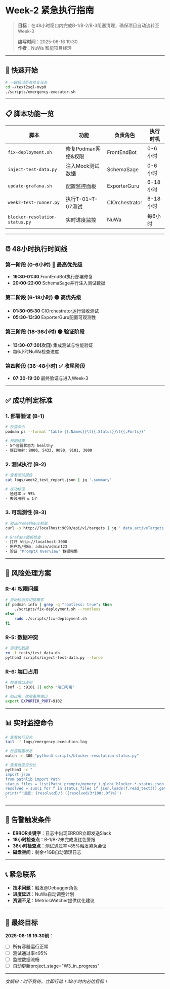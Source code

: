 # Week-2 紧急执行指南

> **目标**：在48小时窗口内完成B-1/B-2/B-3阻塞清理，确保项目自动流转至Week-3
> 
> **编写时间**：2025-06-16 19:30  
> **作者**：NuWa 智能项目经理

---

## 🚀 快速开始

```bash
# 一键启动所有修复任务
cd ~/text2sql-mvp0
./scripts/emergency-executor.sh
```

---

## 📋 脚本功能一览

| 脚本 | 功能 | 负责角色 | 执行时机 |
|------|------|----------|----------|
| `fix-deployment.sh` | 修复Podman网络&权限 | FrontEndBot | 0-6小时 |
| `inject-test-data.py` | 注入Mock测试数据 | SchemaSage | 0-6小时 |
| `update-grafana.sh` | 配置监控面板 | ExporterGuru | 6-18小时 |
| `week2-test-runner.py` | 执行T-01~T-07测试 | CIOrchestrator | 6-18小时 |
| `blocker-resolution-status.py` | 实时进度监控 | NuWa | 每6小时 |

---

## ⏰ 48小时执行时间线

### 第一阶段 (0-6小时) 🔴 最高优先级
- **19:30-01:30** FrontEndBot执行部署修复
- **20:00-22:00** SchemaSage并行注入测试数据

### 第二阶段 (6-18小时) 🟡 高优先级
- **01:30-05:30** CIOrchestrator运行验收测试
- **05:30-13:30** ExporterGuru配置可观测性

### 第三阶段 (18-36小时) 🟢 验证阶段
- **13:30-07:30(次日)** 集成测试与性能验证
- 每6小时NuWa检查进度

### 第四阶段 (36-48小时) ✅ 收尾阶段
- **07:30-19:30** 最终验证与进入Week-3

---

## ✅ 成功判定标准

### 1. 部署验证 (B-1)
```bash
# 检查命令
podman ps --format "table {{.Names}}\t{{.Status}}\t{{.Ports}}"

# 预期结果
- 5个容器状态为 healthy
- 端口映射：8000, 5432, 9090, 9101, 3000
```

### 2. 测试执行 (B-2)
```bash
# 查看测试报告
cat logs/week2_test_report.json | jq '.summary'

# 成功标准
- 通过率 ≥ 95%
- 失败用例 ≤ 1个
```

### 3. 可观测性 (B-3)
```bash
# 验证Prometheus抓取
curl -s http://localhost:9090/api/v1/targets | jq '.data.activeTargets[] | {job:.labels.job, health:.health}'

# Grafana面板检查
- 打开 http://localhost:3000
- 用户名/密码: admin/admin123
- 验证 "PromptX Overview" 数据完整
```

---

## 🚨 风险处理方案

### R-4: 权限问题
```bash
# 自动检测并切换模式
if podman info | grep -q "rootless: true"; then
    ./scripts/fix-deployment.sh --rootless
else
    sudo ./scripts/fix-deployment.sh
fi
```

### R-5: 数据冲突
```bash
# 清理旧数据
rm -f tests/test_data.db
python3 scripts/inject-test-data.py --force
```

### R-6: 端口占用
```bash
# 检查端口占用
lsof -i :9101 || echo "端口可用"

# 如占用，改用备用端口
export EXPORTER_PORT=9102
```

---

## 📊 实时监控命令

```bash
# 查看执行日志
tail -f logs/emergency-execution.log

# 检查阻塞状态
watch -n 300 "python3 scripts/blocker-resolution-status.py"

# 查看进度百分比
python3 -c "
import json
from pathlib import Path
status_files = list(Path('promptx/memory').glob('blocker-*-status.json'))
resolved = sum(1 for f in status_files if json.loads(f.read_text()).get('status') == 'resolved')
print(f'进度: {resolved}/3 ({resolved/3*100:.0f}%)')
"
```

---

## 🔔 告警触发条件

- **ERROR关键字**：日志中出现ERROR立即发送Slack
- **18小时检查点**：B-1/B-2未完成发红色警报
- **36小时检查点**：测试通过率<85%触发紧急会议
- **磁盘空间**：剩余<1GB自动清理日志

---

## 📞 紧急联系

- **技术问题**：触发@Debugger角色
- **进度延迟**：NuWa自动调整计划
- **资源不足**：MetricsWatcher提供优化建议

---

## 🎯 最终目标

**2025-06-18 19:30前**：
- [ ] 所有容器运行正常
- [ ] 测试通过率≥95%
- [ ] 监控数据流畅
- [ ] 自动更新project_stage="W3_in_progress"

---

*女娲曰：时不我待，立即行动！48小时内必达目标！*